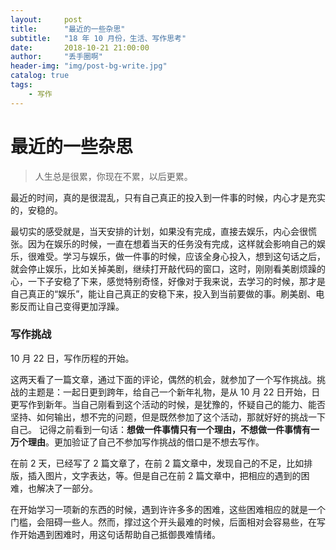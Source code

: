 ```yaml
---
layout:     post
title:      "最近的一些杂思"
subtitle:   "18 年 10 月份，生活、写作思考"
date:       2018-10-21 21:00:00
author:     "丢手圈啊"
header-img: "img/post-bg-write.jpg"
catalog: true
tags:
    - 写作
---
```


# 最近的一些杂思

> 人生总是很累，你现在不累，以后更累。

最近的时间，真的是很混乱，只有自己真正的投入到一件事的时候，内心才是充实的，安稳的。

最切实的感受就是，当天安排的计划，如果没有完成，直接去娱乐，内心会很慌张。因为在娱乐的时候，一直在想着当天的任务没有完成，这样就会影响自己的娱乐，很难受。学习与娱乐，做一件事的时候，应该全身心投入，想到这句话之后，就会停止娱乐，比如关掉美剧，继续打开敲代码的窗口，这时，刚刚看美剧烦躁的心，一下子安稳了下来，感觉特别奇怪，好像对于我来说，去学习的时候，那才是自己真正的“娱乐”，能让自己真正的安稳下来，投入到当前要做的事。刷美剧、电影反而让自己变得更加浮躁。

### 写作挑战

10 月 22 日，写作历程的开始。

这两天看了一篇文章，通过下面的评论，偶然的机会，就参加了一个写作挑战。挑战的主题是：一起日更到跨年，给自己一个新年礼物，是从 10 月 22 日开始，日更写作到新年。当自己刚看到这个活动的时候，是犹豫的，怀疑自己的能力、能否坚持、如何输出，想不完的问题，但是既然参加了这个活动，那就好好的挑战一下自己。 记得之前看到一句话：**想做一件事情只有一个理由，不想做一件事情有一万个理由**。更加验证了自己不参加写作挑战的借口是不想去写作。

在前 2 天，已经写了 2 篇文章了，在前 2 篇文章中，发现自己的不足，比如排版，插入图片，文字表达，等。但是自己在前 2 篇文章中，把相应的遇到的困难，也解决了一部分。

在开始学习一项新的东西的时候，遇到许许多多的困难，这些困难相应的就是一个门槛，会阻碍一些人。然而，撑过这个开头最难的时候，后面相对会容易些，在写作开始遇到困难时，用这句话帮助自己抵御畏难情绪。





